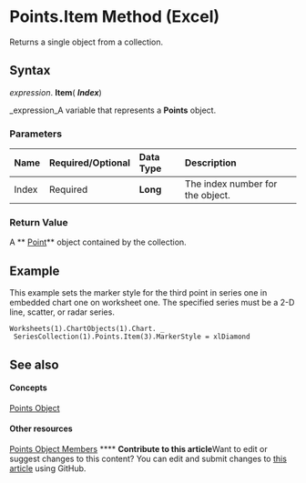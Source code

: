 
# Points.Item Method (Excel)

Returns a single object from a collection.


## Syntax

 _expression_. **Item**( **_Index_**)

 _expression_A variable that represents a  **Points** object.


### Parameters



|**Name**|**Required/Optional**|**Data Type**|**Description**|
|:-----|:-----|:-----|:-----|
|Index|Required| **Long**|The index number for the object.|

### Return Value

A  ** [Point](48ed9aec-2d29-ec4d-8e55-fca13982c358.md)** object contained by the collection.


## Example

This example sets the marker style for the third point in series one in embedded chart one on worksheet one. The specified series must be a 2-D line, scatter, or radar series.


```
Worksheets(1).ChartObjects(1).Chart. _ 
 SeriesCollection(1).Points.Item(3).MarkerStyle = xlDiamond
```


## See also


#### Concepts


 [Points Object](918dc385-ed61-262e-033f-ba829f5ee8b2.md)
#### Other resources


 [Points Object Members](f43be7cd-80a1-8a01-e01a-f89840095ef1.md)
****   **Contribute to this article**Want to edit or suggest changes to this content? You can edit and submit changes to  [this article](https://github.com/jhershey00/VBA_Excel_Test/OpenXMLCon/articles/1e588b64-3676-63ab-5136-eec028a82a4e.md) using GitHub.

